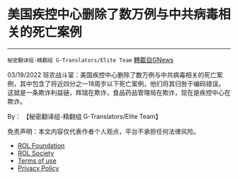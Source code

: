 # 美国疾控中心删除了数万例与中共病毒相关的死亡案例
---
`秘密翻译组-精翻组 G-Translators/Elite Team` [轉載自GNews](https://gnews.org/zh-hans/2201662/)

03/19/2022 班农战斗室：美国疾控中心删除了数万例与中共病毒相关的死亡案例，其中包含了将近四分之一18周岁以下死亡案例，他们将其归咎于编码错误。这就是一条欺诈利益链，辉瑞在欺诈，食品药品管理局在欺诈，现在是疾控中心在欺诈。
  
By： 【秘密翻译组-精翻组 G-Translators/Elite Team】

免责声明：本文内容仅代表作者个人观点，平台不承担任何法律风险。
  
- [ROL Foundation](https://rolfoundation.org/)
- [ROL Society](https://rolsociety.org/)
- [Terms of use](https://gnews.org/terms-of-use-3/)
- [Privacy Policy](https://gnews.org/privacy-policy/)
